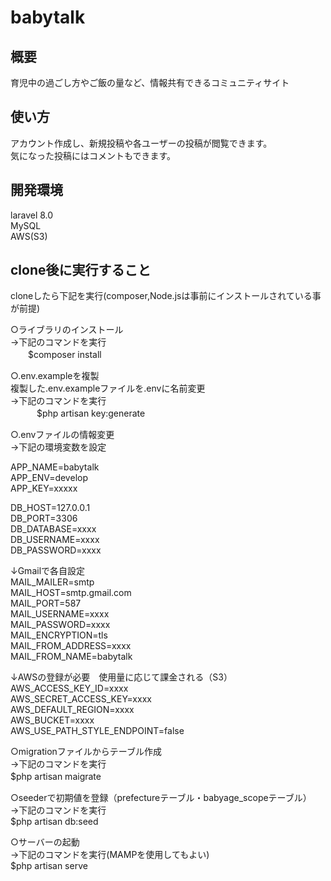 # babytalk

## 概要

育児中の過ごし方やご飯の量など、情報共有できるコミュニティサイト

## 使い方

アカウント作成し、新規投稿や各ユーザーの投稿が閲覧できます。<br>
気になった投稿にはコメントもできます。

## 開発環境

laravel 8.0<br>
MySQL<br>
AWS(S3)<br>

## clone後に実行すること

cloneしたら下記を実行(composer,Node.jsは事前にインストールされている事が前提)<br>

○ライブラリのインストール<br>
→下記のコマンドを実行<br>
　　$composer install <br>

○.env.exampleを複製<br>
複製した.env.exampleファイルを.envに名前変更<br>
→下記のコマンドを実行<br>
　　　$php artisan key:generate<br>

○.envファイルの情報変更<br>
→下記の環境変数を設定<br>

APP_NAME=babytalk<br>
APP_ENV=develop<br>
APP_KEY=xxxxx<br>

DB_HOST=127.0.0.1<br>
DB_PORT=3306<br>
DB_DATABASE=xxxx<br>
DB_USERNAME=xxxx<br>
DB_PASSWORD=xxxx<br>

↓Gmailで各自設定<br>
MAIL_MAILER=smtp<br>
MAIL_HOST=smtp.gmail.com<br>
MAIL_PORT=587<br>
MAIL_USERNAME=xxxx<br>
MAIL_PASSWORD=xxxx<br>
MAIL_ENCRYPTION=tls<br>
MAIL_FROM_ADDRESS=xxxx<br>
MAIL_FROM_NAME=babytalk<br>

↓AWSの登録が必要　使用量に応じて課金される（S3）<br>
AWS_ACCESS_KEY_ID=xxxx<br>
AWS_SECRET_ACCESS_KEY=xxxx<br>
AWS_DEFAULT_REGION=xxxx<br>
AWS_BUCKET=xxxx<br>
AWS_USE_PATH_STYLE_ENDPOINT=false<br>

○migrationファイルからテーブル作成<br>
→下記のコマンドを実行<br>
 $php artisan maigrate　<br>

○seederで初期値を登録（prefectureテーブル・babyage_scopeテーブル）<br>
→下記のコマンドを実行<br>
$php artisan db:seed<br>

○サーバーの起動<br>
→下記のコマンドを実行(MAMPを使用してもよい)<br>
$php artisan serve<br>
